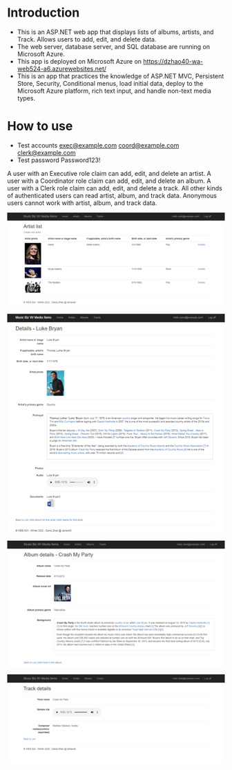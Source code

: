 # Introduction
- This is an ASP.NET web app that displays lists of albums, artists, and Track. Allows users to add, edit, and delete data.
- The web server, database server, and SQL database are running on Microsoft Azure.
- This app is deployed on Microsoft Azure on https://dzhao40-wa-web524-a6.azurewebsites.net/
- This is an app that practices the knowledge of ASP.NET MVC, Persistent Store, Security, Conditional menus, load initial data, deploy to the Microsoft Azure platform, rich text input, and handle non-text media types.

# How to use
- Test accounts
exec@example.com
coord@example.com
clerk@example.com
- Test password
Password123!

A user with an Executive role claim can add, edit, and delete an artist. 
A user with a Coordinator role claim can add, edit, and delete an album. 
A user with a Clerk role claim can add, edit, and delete a track. 
All other kinds of authenticated users can read artist, album, and track data.
Anonymous users cannot work with artist, album, and track data.

![](https://github.com/dzhao925/MusicBiz/blob/main/artists.png)

![](https://github.com/dzhao925/MusicBiz/blob/main/artist%20detail.png)

![](https://github.com/dzhao925/MusicBiz/blob/main/album%20detail.png)

![](https://github.com/dzhao925/MusicBiz/blob/main/track%20detail.png)


